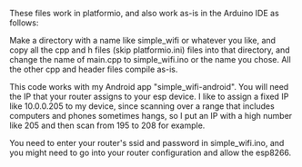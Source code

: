 These files work in platformio, and also work as-is in the Arduino IDE as follows:

Make a directory with a name like simple_wifi or whatever you like, and copy all the cpp and h files (skip platformio.ini) files into that directory, and change the name of main.cpp to simple_wifi.ino or the name you chose. All the other cpp and header files compile as-is.

This code works with my Android app "simple_wifi-android". You will need the IP that your router assigns to your esp device. I like to assign a fixed IP like 10.0.0.205 to my device, since scanning over a range that includes computers and phones sometimes hangs, so I put an IP with a high number like 205 and then scan from 195 to 208 for example.

You need to enter your router's ssid and password in simple_wifi.ino, and you might need to go into your router configuration and allow the esp8266.
